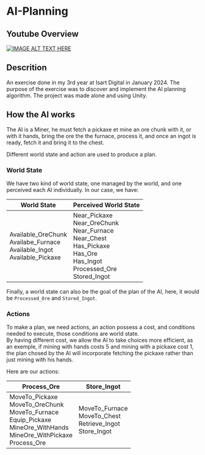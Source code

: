 # AI-Planning

## Youtube Overview
[![IMAGE ALT TEXT HERE](https://img.youtube.com/vi/OdDNakJP34w/0.jpg)](https://www.youtube.com/watch?v=OdDNakJP34w)

## Descrition
An exercise done in my 3rd year at Isart Digital in January 2024. The purpose of the exercise was to discover and implement the AI planning algorithm. The project was made alone and using Unity.

## How the AI works
The AI is a Miner, he must fetch a pickaxe et mine an ore chunk with it, or with it hands, bring the ore the the furnace, process it, and once an ingot is ready, fetch it and bring it to the chest.

Different world state and action are used to produce a plan.

### World State
We have two kind of world state, one managed by the world, and one perceived each AI individually.
In our case, we have:

World State  | Perceived World State
------------- | -------------
 Available_OreChunk</br>Availabe_Furnace</br>Available_Ingot</br>Available_Pickaxe | Near_Pickaxe</br>Near_OreChunk</br>Near_Furnace</br>Near_Chest</br>Has_Pickaxe</br>Has_Ore</br>Has_Ingot</br>Processed_Ore</br>Stored_Ingot

 Finally, a world state can also be the goal of the plan of the AI, here, it would be `Processed_Ore` and `Stored_Ingot`.

 ### Actions
 To make a plan, we need actions, an action possess a cost, and conditions needed to execute, those conditions are world state.</br>
 By having different cost, we allow the AI to take choices more efficient, as an exemple, if mining with hands costs 5 and mining with a pickaxe cost 1, the plan chosed by the AI will incorporate fetching the pickaxe rather than just mining with his hands.

 Here are our actions:

 Process_Ore  | Store_Ingot
------------- | -------------
MoveTo_Pickaxe</br>MoveTo_OreChunk</br>MoveTo_Furnace</br>Equip_Pickaxe</br>MineOre_WithHands</br>MineOre_WithPickaxe</br>Process_Ore | MoveTo_Furnace</br>MoveTo_Chest</br>Retrieve_Ingot</br>Store_Ingot
